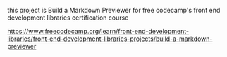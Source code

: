 this project is Build a Markdown Previewer for free codecamp's front end development libraries certification course

https://www.freecodecamp.org/learn/front-end-development-libraries/front-end-development-libraries-projects/build-a-markdown-previewer


